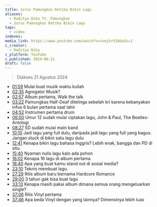 ```yaml
---
title: Jurus Pamungkas Ketika Bikin Lagu
aliases:
  - Raditya Dika ft. Pamungkas
  - Jurus Pamungkas Ketika Bikin Lagu
tags:
  - video
indexes: 
media_link: https://www.youtube.com/watch?v=toojhrV2Abs&t=1
c_creator:
  - Raditya Dika
c_platform: YouTube
c_published: 2024-08-21
draft: false
---
```

> Diakses 21 Agustus 2024

- [01:59](https://www.youtube.com/watch?t=119&v=toojhrV2Abs) Mulai buat musik waktu kuliah
- [02:35](https://www.youtube.com/watch?t=155&v=toojhrV2Abs) Agregator Musik?
- [02:57](https://www.youtube.com/watch?t=177&v=toojhrV2Abs) Album pertama, Walk the talk
- [03:22](https://www.youtube.com/watch?t=202&v=toojhrV2Abs) Pamungkas Half-Deaf ditelinga sebelah kri karena kebanyakan infus 6 bulan pertama saat lahir
- [04:52](https://www.youtube.com/watch?t=292&v=toojhrV2Abs) Instrumen pertama drum 
- [06:00](https://www.youtube.com/watch?t=360&v=toojhrV2Abs) Umur 12 sudah mulai ciptakan lagu, John & Paul, The Beatles-Antologi
- [08:27](https://www.youtube.com/watch?t=507&v=toojhrV2Abs) SD sudah mulai main band
- [10:10](https://www.youtube.com/watch?t=610&v=toojhrV2Abs) Jadi lagu yang full dulu, daripada jadi lagu yang full yang bagus. Jangan stuck di bikin satu lagu dulu
- [12:41](https://www.youtube.com/watch?t=761&v=toojhrV2Abs) Kenapa bikin lagu bahasa Inggris? Lebih enak, bangga dan PD di situ.
- [15:40](https://www.youtube.com/watch?t=940&v=toojhrV2Abs) Nyaman nulis lagu kalo ada pohon
- [16:02](https://www.youtube.com/watch?t=962&v=toojhrV2Abs) Kenapa 16 lagu di album pertama
- [18:40](https://www.youtube.com/watch?t=1144&v=toojhrV2Abs) Apa yang buat kamu stand out di sosial media?
- [23:10](https://www.youtube.com/watch?t=1390&v=toojhrV2Abs) Teknis membuat lagu.
- [27:29](https://www.youtube.com/watch?t=1649&v=toojhrV2Abs) Rilis album baru bernama Hardcore Romance
- [29:00](https://www.youtube.com/watch?t=1745&v=toojhrV2Abs) 3 tahun gak bisa buat lagu
- [33:13](https://www.youtube.com/watch?t=1993&v=toojhrV2Abs) Kenapa masih pakai album dimana semua orang mengeluarkan single?
- [37:06](https://www.youtube.com/watch?t=2226&v=toojhrV2Abs) Rilis Vinyl pertama
- [37:46](https://www.youtube.com/watch?t=2266&v=toojhrV2Abs) Apa beda Vinyl dengan yang lainnya? Dimensinya lebih luas

